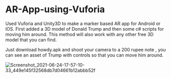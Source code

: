 # AR-App-using-Vuforia

Used Vuforia and Unity3D to make a marker based AR app for Android or IOS.
First added a 3D model of Donald Trump and then some c# scripts for moving him around. This method will also work with any other free 3D model that you can find. 

Just download howdy.apk and shoot your camera to a 200 rupee note , you can see an asset of Trump with controls so that you can move him around.

![Screenshot_2021-06-24-17-57-10-33_449e145f32568db7d04661b12abbb52f](https://user-images.githubusercontent.com/70792594/123267266-71cc1c00-d51a-11eb-823c-1367ca24d01a.jpg)

